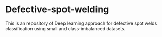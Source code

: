 # Defective-spot-welding
This is an repository of Deep learning approach for defective spot welds classification using small and class-imbalanced datasets.
